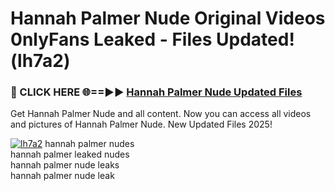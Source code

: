 # Hannah Palmer Nude Original Videos 0nlyFans Leaked - Files Updated! (lh7a2)

<h3>🔴 CLICK HERE 🌐==►► <a href="https://tinyurl.com/yrmya6cz" rel="nofollow">Hannah Palmer Nude Updated Files</a></h3>

Get Hannah Palmer Nude and all content. Now you can access all videos and pictures of Hannah Palmer Nude. New Updated Files 2025!

[![lh7a2](https://i.imgur.com/FMdXYCs.gif)](https://tinyurl.com/yrmya6cz)
hannah palmer nudes<br>
hannah palmer leaked nudes<br>
hannah palmer nude leaks<br>
hannah palmer nude leak